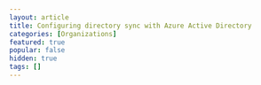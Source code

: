 ```yaml
---
layout: article
title: Configuring directory sync with Azure Active Directory
categories: [Organizations]
featured: true
popular: false
hidden: true
tags: []
---
```

